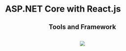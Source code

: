 # ASP.NET Core with React.js

<h2 align="center">Tools and Framework</h2>
<br/>
<div align="center">
    <img src="https://skillicons.dev/icons?i=html,css,javascript,cs,nodejs,react,dotnet" />
</div>